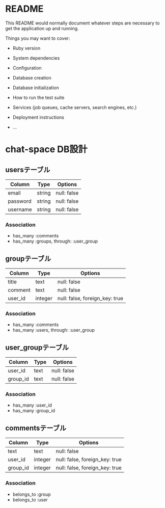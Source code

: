 # README

This README would normally document whatever steps are necessary to get the
application up and running.

Things you may want to cover:

* Ruby version

* System dependencies

* Configuration

* Database creation

* Database initialization

* How to run the test suite

* Services (job queues, cache servers, search engines, etc.)

* Deployment instructions

* ...

# chat-space DB設計
## usersテーブル
|Column|Type|Options|
|------|----|-------|
|email|string|null: false|
|password|string|null: false|
|username|string|null: false|
### Association
- has_many :comments
- has_many  :groups,  through:  :user_group

## groupテーブル
|Column|Type|Options|
|------|----|-------|
|title|text|null: false|
|comment|text|null: false|
|user_id|integer|null: false, foreign_key: true|
### Association
- has_many :comments
- has_many  :users,  through:  :user_group

## user_groupテーブル
|Column|Type|Options|
|------|----|-------|
|user_id|text|null: false|
|group_id|text|null: false|

### Association
- has_many :user_id
- has_many :group_id

## commentsテーブル
|Column|Type|Options|
|------|----|-------|
|text|text|null: false|
|user_id|integer|null: false, foreign_key: true|
|group_id|integer|null: false, foreign_key: true|
### Association
- belongs_to :group
- belongs_to :user